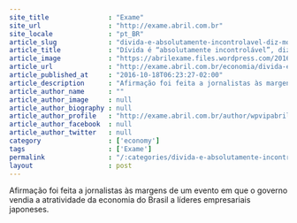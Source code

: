```yaml
---
site_title               : "Exame"
site_url                 : "http://exame.abril.com.br"
site_locale              : "pt_BR"
article_slug             : "divida-e-absolutamente-incontrolavel-diz-moreira-franco"
article_title            : "Dívida é “absolutamente incontrolável”, diz Moreira Franco"
article_image            : "https://abrilexame.files.wordpress.com/2016/10/size_960_16_9_moreira_franco.jpg?quality=70&strip=all&w=960"
article_url              : "http://exame.abril.com.br/economia/divida-e-absolutamente-incontrolavel-diz-moreira-franco/"
article_published_at     : "2016-10-18T06:23:27-02:00"
article_description      : "Afirmação foi feita a jornalistas às margens de um evento em que o governo vendia a atratividade da economia do Brasil a líderes empresariais japoneses."
article_author_name      : ""
article_author_image     : null
article_author_biography : null
article_author_profile   : "http://exame.abril.com.br/author/wpvipabril/"
article_author_facebook  : null
article_author_twitter   : null
category                 : ['economy']
tags                     : ['Exame']
permalink                : "/:categories/divida-e-absolutamente-incontrolavel-diz-moreira-franco/"
layout                   : post
---
```


Afirmação foi feita a jornalistas às margens de um evento em que o governo vendia a atratividade da economia do Brasil a líderes empresariais japoneses.
